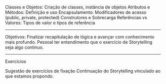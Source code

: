 Classes e Objetos: Criação de classes, instância de objetos
Atributos e Métodos: Definição e uso
Encapsulamento: Modificadores de acesso (public, private, protected)
Construtores e Sobrecarga
Referências vs Valores: Tipos de valor e tipos de referência

---

Objetivos:
Finalizar recapitulação de lógica e avançar com conhecimento mais profundo.
Pessoal ter entendimento que o exercício de Storytelling seja algo continuo. 

---
Exercícios

Sugestão de exercícios de fixação
Continuação do Storytelling vinculado ao que estamos propondo.